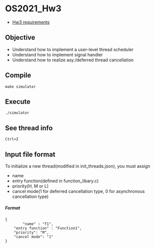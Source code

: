 # OS2021_Hw3
* [Hw3 requirements](https://docs.google.com/presentation/d/1UFuPUwd17Hogh5Vp8GZbnrLRAddGvC1j/edit#slide=id.p3)
## Objective
* Understand how to implement a user-level thread scheduler
* Understand how to implement signal handler
* Understand how to realize asy./deferred thread cancellation 
## Compile
    make simulator
## Execute
    ./simulator
## See thread info
    Ctrl+Z
## Input file format
To initialize a new thread(modified in init_threads.json), you must assign 
* name
* entry function(defined in function_libary.c)
* priority(H, M or L)
* cancel mode(1 for deferred cancellation type, 0 for asynchronous cancellation type)  
##### Format
    {   
            "name" : "f1",  
		"entry function" : "Function1",  
		"priority": "M",  
		"cancel mode": "1"  
    }  
